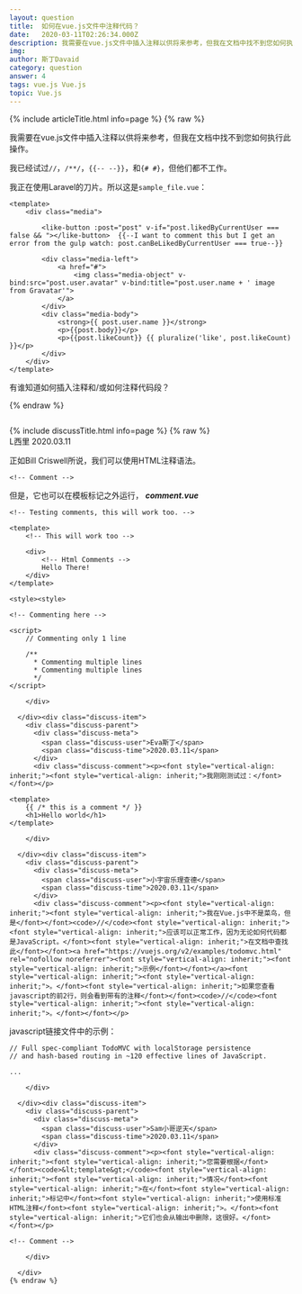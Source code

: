 ```yaml
---
layout: question
title:  如何在vue.js文件中注释代码？
date:   2020-03-11T02:26:34.000Z
description: 我需要在vue.js文件中插入注释以供将来参考，但我在文档中找不到您如何执行此操作。我已经试过//，/\*\*/，{{-- --}}，和{# #}，但他们...
img: 
author: 斯丁Davaid
category: question
answer: 4
tags: vue.js Vue.js
topic: Vue.js
---
```

<div class="article-root">
  <div class="article">
    {% include articleTitle.html info=page %}
    {% raw %}
    <div class="article-content"><p><font style="vertical-align: inherit;"><font style="vertical-align: inherit;">我需要在vue.js文件中插入注释以供将来参考，但我在文档中找不到您如何执行此操作。</font></font></p>

<p><font style="vertical-align: inherit;"><font style="vertical-align: inherit;">我已经试过</font></font><code>//</code><font style="vertical-align: inherit;"><font style="vertical-align: inherit;">，</font></font><code>/**/</code><font style="vertical-align: inherit;"><font style="vertical-align: inherit;">，</font></font><code>{{-- --}}</code><font style="vertical-align: inherit;"><font style="vertical-align: inherit;">，和</font></font><code>{# #}</code><font style="vertical-align: inherit;"><font style="vertical-align: inherit;">，但他们都不工作。</font></font></p>

<p><font style="vertical-align: inherit;"><font style="vertical-align: inherit;">我正在使用Laravel的刀片。</font><font style="vertical-align: inherit;">所以这是</font></font><code>sample_file.vue</code><font style="vertical-align: inherit;"><font style="vertical-align: inherit;">：</font></font></p>

<pre><code>&lt;template&gt;<font></font>
    &lt;div class="media"&gt;<font></font>
<font></font>
        &lt;like-button :post="post" v-if="post.likedByCurrentUser === false &amp;&amp; "&gt;&lt;/like-button&gt;  {{--I want to comment this but I get an error from the gulp watch: post.canBeLikedByCurrentUser === true--}}<font></font>
<font></font>
        &lt;div class="media-left"&gt;<font></font>
            &lt;a href="#"&gt;<font></font>
                &lt;img class="media-object" v-bind:src="post.user.avatar" v-bind:title="post.user.name + ' image from Gravatar'"&gt;<font></font>
            &lt;/a&gt;<font></font>
        &lt;/div&gt;<font></font>
        &lt;div class="media-body"&gt;<font></font>
            &lt;strong&gt;{{ post.user.name }}&lt;/strong&gt;<font></font>
            &lt;p&gt;{{post.body}}&lt;/p&gt;<font></font>
            &lt;p&gt;{{post.likeCount}} {{ pluralize('like', post.likeCount) }}&lt;/p&gt;<font></font>
        &lt;/div&gt;<font></font>
    &lt;/div&gt;<font></font>
&lt;/template&gt; <font></font>
</code></pre>

<p><font style="vertical-align: inherit;"><font style="vertical-align: inherit;">有谁知道如何插入注释和/或如何注释代码段？</font></font></p></div>
    {% endraw %}
  </div>
  <p style="height: 0;width:0;overflow: hidden;"> 第537篇《如何在vue.js文件中注释代码？》来自Winter(https://github.com/aiyld/aiyld.github.io)的站点</p>
  <div class="discuss-wrapper">
    {% include discussTitle.html info=page %}
    {% raw %}
    <div class="discuss-item">
        <div class="discuss-parent">
          <div class="discuss-meta">
            <span class="discuss-user">L西里</span>
            <span class="discuss-time">2020.03.11</span>
          </div>
          <div class="discuss-comment"><p><font style="vertical-align: inherit;"><font style="vertical-align: inherit;">正如Bill Criswell所说，我们可以使用HTML注释语法。</font></font></p>

<pre><code>&lt;!-- Comment --&gt;
</code></pre>

<p><font style="vertical-align: inherit;"><font style="vertical-align: inherit;">但是，它也可以在模板标记之外运行，
 </font></font><strong><em><font style="vertical-align: inherit;"><font style="vertical-align: inherit;">comment.vue</font></font></em></strong></p>

<pre><code>&lt;!-- Testing comments, this will work too. --&gt;<font></font>
<font></font>
&lt;template&gt;<font></font>
    &lt;!-- This will work too --&gt;<font></font>
<font></font>
    &lt;div&gt;<font></font>
        &lt;!-- Html Comments --&gt;<font></font>
        Hello There!<font></font>
    &lt;/div&gt;<font></font>
&lt;/template&gt;<font></font>
<font></font>
&lt;style&gt;&lt;style&gt;<font></font>
<font></font>
&lt;!-- Commenting here --&gt;<font></font>
<font></font>
&lt;script&gt;<font></font>
    // Commenting only 1 line<font></font>
<font></font>
    /**<font></font>
      * Commenting multiple lines<font></font>
      * Commenting multiple lines<font></font>
      */<font></font>
&lt;/script&gt;<font></font>
</code></pre></div>
        </div>
        
      </div><div class="discuss-item">
        <div class="discuss-parent">
          <div class="discuss-meta">
            <span class="discuss-user">Eva斯丁</span>
            <span class="discuss-time">2020.03.11</span>
          </div>
          <div class="discuss-comment"><p><font style="vertical-align: inherit;"><font style="vertical-align: inherit;">我刚刚测试过：</font></font></p>

<pre><code>&lt;template&gt;<font></font>
    {{ /* this is a comment */ }}<font></font>
    &lt;h1&gt;Hello world&lt;/h1&gt;<font></font>
&lt;/template&gt;<font></font>
</code></pre></div>
        </div>
        
      </div><div class="discuss-item">
        <div class="discuss-parent">
          <div class="discuss-meta">
            <span class="discuss-user">小宇宙乐理查德</span>
            <span class="discuss-time">2020.03.11</span>
          </div>
          <div class="discuss-comment"><p><font style="vertical-align: inherit;"><font style="vertical-align: inherit;">我在Vue.js中不是菜鸟，但是</font></font><code>//</code><font style="vertical-align: inherit;"><font style="vertical-align: inherit;">应该可以正常工作，因为无论如何代码都是JavaScript。</font><font style="vertical-align: inherit;">在文档中查找此</font></font><a href="https://vuejs.org/v2/examples/todomvc.html" rel="nofollow noreferrer"><font style="vertical-align: inherit;"><font style="vertical-align: inherit;">示例</font></font></a><font style="vertical-align: inherit;"><font style="vertical-align: inherit;">。</font><font style="vertical-align: inherit;">如果您查看javascript的前2行，则会看到带有的注释</font></font><code>//</code><font style="vertical-align: inherit;"><font style="vertical-align: inherit;">。</font></font></p>

<p><font style="vertical-align: inherit;"><font style="vertical-align: inherit;">javascript链接文件中的示例：</font></font></p>

<pre><code>// Full spec-compliant TodoMVC with localStorage persistence<font></font>
// and hash-based routing in ~120 effective lines of JavaScript.<font></font>
<font></font>
...<font></font>
</code></pre></div>
        </div>
        
      </div><div class="discuss-item">
        <div class="discuss-parent">
          <div class="discuss-meta">
            <span class="discuss-user">Sam小哥逆天</span>
            <span class="discuss-time">2020.03.11</span>
          </div>
          <div class="discuss-comment"><p><font style="vertical-align: inherit;"><font style="vertical-align: inherit;">您需要根据</font></font><code>&lt;template&gt;</code><font style="vertical-align: inherit;"><font style="vertical-align: inherit;">情况</font><font style="vertical-align: inherit;">在</font><font style="vertical-align: inherit;">标记中</font><font style="vertical-align: inherit;">使用标准HTML注释</font><font style="vertical-align: inherit;">。</font><font style="vertical-align: inherit;">它们也会从输出中删除，这很好。</font></font></p>

<pre><code>&lt;!-- Comment --&gt;
</code></pre></div>
        </div>
        
      </div>
    {% endraw %}
  </div>
<div>
